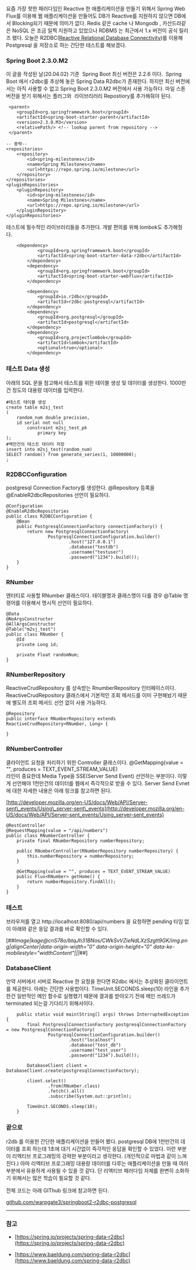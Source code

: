 요즘 가장 핫한 패러다임인 Reactive 한 애플리케이션을 만들기 위해서 Spring Web Flux를 이용해 웹 애플리케이션을 만들어도 DB가 Reactive를 지원하지 않으면 DB에서 Blocking되기 때문에 의미가 없다. Redis 같은 cache 나 Mongodb , 카산드라같은 NoSQL 은 조금 일찍 지원하고 있었으나 RDBMS 는 최근에서 1.x 버전이 공식 릴리즈 됐다. 오늘은 R2DBC([Reactive Relational Database Connectivity](https://github.com/r2dbc/))를 이용해 Postgresql 을 저장소로 하는 간단한 테스트를 해보겠다. 

### Spring Boot 2.3.0.M2

이 글을 작성된 날(20.04.02) 기준  Spring Boot 최신 버전은 2.2.6 이다.  Spring Boot 에서 r2dbc를 추상해 놓은 Spring Data R2dbc가 존재한다. 하지만 최신 버전에서는 아직 사용할 수 없고 Spring Boot 2.3.0.M2 버전에서 사용 가능하다. 마일 스톤 버전을 받기 위해서는 플러그와  라이브리러리 Repostiory를 추가해줘야 된다.

```
 <parent>
 	<groupId>org.springframework.boot</groupId>
 	<artifactId>spring-boot-starter-parent</artifactId>
 	<version>2.3.0.M3</version>
 	<relativePath/> <!-- lookup parent from repository -->
 </parent>

-- 중략--
<repositories>
	<repository>
		<id>spring-milestones</id>
		<name>Spring Milestones</name>
		<url>https://repo.spring.io/milestone</url>
	</repository>
</repositories>
<pluginRepositories>
	<pluginRepository>
		<id>spring-milestones</id>
		<name>Spring Milestones</name>
		<url>https://repo.spring.io/milestone</url>
	</pluginRepository>
</pluginRepositories>
```

테스트에 필수적인 라이브러리들을 추가한다. 개발 편의를 위해 lombok도 추가해줬다. 

```
	<dependency>
            <groupId>org.springframework.boot</groupId>
            <artifactId>spring-boot-starter-data-r2dbc</artifactId>
        </dependency>
        <dependency>
            <groupId>org.springframework.boot</groupId>
            <artifactId>spring-boot-starter-webflux</artifactId>
        </dependency>

        <dependency>
            <groupId>io.r2dbc</groupId>
            <artifactId>r2dbc-postgresql</artifactId>
        </dependency>
        <dependency>
            <groupId>org.postgresql</groupId>
            <artifactId>postgresql</artifactId>
        </dependency>
        <dependency>
            <groupId>org.projectlombok</groupId>
            <artifactId>lombok</artifactId>
            <optional>true</optional>
        </dependency>
```

### 테스트 Data 생성

아래의 SQL 문을 참고해서 테스트를 위한 테이블 생성 및 데이터를 생성한다. 1000만 건 정도의 대용량 데이터를 입력한다.

```
#테스트 테이블 생성
create table m2sj_test
(
    random_num double precision,
    id serial not null
        constraint m2sj_test_pk
            primary key
);
#백만건의 테스트 데이터 저장
insert into m2sj_test(random_num)
SELECT random() from generate_series(1, 10000000);
;

```

### R2DBCConfiguration

postgresql Connection Factory를 생성한다. @Repository 등록을 @EnableR2dbcRepositories 선언이 필요하다.

```
@Configuration
@EnableR2dbcRepositories
public class R2DBCConfiguration {
    @Bean
    public PostgresqlConnectionFactory connectionFactory() {
        return new PostgresqlConnectionFactory(
                PostgresqlConnectionConfiguration.builder()
                        .host("127.0.0.1")
                        .database("testdb")
                        .username("testuser")
                        .password("1234").build());
    }
}

```

### RNumber

엔터티로 사용할 RNumber 클래스이다. 테이블명과 클래스명이 다를 경우 @Table 명령어를 이용해서 명시적 선언이 필요하다.

```
@Data
@NoArgsConstructor
@AllArgsConstructor
@Table("m2sj_test")
public class RNumber {
    @Id
    private Long id;

    private Float randomNum;
}
```

### RNumberRepository

ReactiveCrudRepository 를 상속받는 RnumberRepository 인터페이스이다. ReactiveCrudRepository 클래스에서 기본적인 조회 메서드를 이미 구현해놨기 때문에 별도의 조회 메서드 선언 없이 사용 가능하다.

```
@Repository
public interface RNumberRepository extends ReactiveCrudRepository<RNumber, Long> {

}
```

### RNumberController

클라이언트 요청을 처리하기 위한 Controller 클래스이다. @GetMapping(value = "", produces = TEXT\_EVENT\_STREAM\_VALUE)  
라인이 중요한데 Media Type을 SSE(Server Send Event) 선언하는 부분이다. 이렇게 선언해야 1천만건의 데이터를 웹에서 즉각적으로 받을 수 있다. Server Send Evnet 에 대한 자세한 내용은 아래 링크를 참고하면 된다.

[http://developer.mozilla.org/en-US/docs/Web/API/Server-sent\_events/Using\_server-sent\_events](http://developer.mozilla.org/en-US/docs/Web/API/Server-sent_events/Using_server-sent_events)

```
@RestController
@RequestMapping(value = "/api/numbers")
public class RNumberController {
    private final RNumberRepository numberRepository;

    public RNumberController(RNumberRepository numberRepository) {
        this.numberRepository = numberRepository;
    }

    @GetMapping(value = "", produces = TEXT_EVENT_STREAM_VALUE)
    public Flux<RNumber> getHome() {
        return numberRepository.findAll();
    }
}
```

### 테스트

브라우저를 열고 http://localhost:8080/api/numbers 을 요청하면 pending 타임 없이 아래와 같은 응답 결과를 바로 확인할 수 있다.

[##_Image|kage@cnS78o/btqJh31BNos/CWkSvVZieNdLXzSzglt9GK/img.png|alignCenter|data-origin-width="0" data-origin-height="0" data-ke-mobilestyle="widthContent"|||_##]

### DatabaseClient

만약 서버에서 서버로 Reactive 한 요청을 한다면 R2dbc 에서는 추상화된 클라이언트를 제공한다. 아래는 간단한 사용법이다. TimeUnit.SECONDS.sleep(10) 라인을 추가한건 일반적인 메인 함수로 실행했기 때문에 결과를 받아오기 전에 메인 쓰레드가 terminated 되는걸 기다리기 위해서이다.

```
    public static void main(String[] args) throws InterruptedException {
        final PostgresqlConnectionFactory postgresqlConnectionFactory = new PostgresqlConnectionFactory(
                PostgresqlConnectionConfiguration.builder()
                        .host("localhost")
                        .database("test_db")
                        .username("test_user")
                        .password("1234").build());

        DatabaseClient client = DatabaseClient.create(postgresqlConnectionFactory);

        client.select()
                .from(RNumber.class)
                .fetch().all()
                .subscribe(System.out::println);

        TimeUnit.SECONDS.sleep(10);
    }
```

### 끝으로

r2db 를 이용한 간단한 애플리케이션을 만들어 봤다. postgresql DB에 1천만건의 데이터를 조회 하는데 1초에 대기 시간없이 즉각적인 응답을 확인할 수 있었다. 이런 부분이 리엑티브 프로그래밍의 강력한 부분이라고 생각한다. (개인적으로 마법과 같이 느껴진다.) 아마 리엑티브 프로그래밍 대용량 데이터를 다루는 애플리케이션을 만들 때 여러 부분에서 유용하게 사용될 수 있을 것 같다. 단 리엑티브 패러다임 자체를 완변히 소화하기 위해서는 많은 학습이 필요할 것 같다.  
  
전체 코드는 아래 GIThub 링크에 참고하면 된다.

[github.com/warpgate3/springboot2-r2dbc-postgresql](https://github.com/warpgate3/springboot2-r2dbc-postgresql)

---

### 참고

-   [https://spring.io/projects/spring-data-r2dbc](https://spring.io/projects/spring-data-r2dbc)  
      
    
-   [https://www.baeldung.com/spring-data-r2dbc](https://www.baeldung.com/spring-data-r2dbc)
